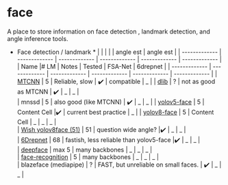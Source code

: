 # face

A place to store information on face detection , landmark detection, and angle inference tools. 

* Face detection / landmark * 
|           |         |    |       |    angle est |      angle est |
| ------------- | ------------- | ------------- | ------------- |  ------------- |  ------------- |
|    Name       |# LM         | Notes |     Tested |    FSA-Net |     6drepnet |
| ------------- | ------------- | ------------- | ------------- |  ------------- |  ------------- |
|  [MTCNN](https://pypi.org/project/mtcnn/)        | 5  | Reliable, slow  | :heavy_check_mark:   | compatible  | _   | 
|  [dlib](https://pypi.org/project/dlib/)         | ?  | not as good as MTCNN  | :heavy_check_mark:  | _   | _   |  
| mnssd         | 5 | also good (like MTCNN)  | :heavy_check_mark:  | _   | _   | 
| [yolov5-face](https://github.com/deepcam-cn/yolov5-face)   | 5  | Content Cell  |:heavy_check_mark:  |  current best practice  | _   | 
| [yolov8-face](https://github.com/derronqi/yolov8-face)   | 5  | Content Cell  | _   | _   | _   |  
| [Wish yolov8face (51)](https://github.com/wish44165/Optimizing-Facial-Landmark-Estimation-for-Embedded-Systems)  | 51  | question wide angle?  |:heavy_check_mark:  | _   | _   |  
|  [6Drepnet](https://github.com/thohemp/6DRepNet)     | 68 | fastish, less reliable than yolov5-face  |:heavy_check_mark:   | _   | _   |   
| [deepface](https://pypi.org/project/deepface/#:~:text=Deepface%20is%20a%20hybrid%20face,configuration%20uses%20VGG%2DFace%20model.)  | max 5  |  many backbones | _  | _   | _   |   
| [face-recognition](https://pypi.org/project/face-recognition/)  | 5  |   many backbones   | _   | _   | _   |   
| blazeface (mediapipe)  | ?  | FAST, but unreliable on small faces.   | :heavy_check_mark:  | _   | _   |   



